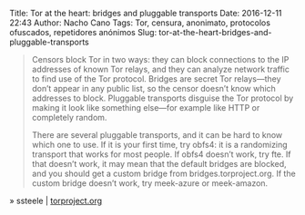 Title: Tor at the heart: bridges and pluggable transports
Date: 2016-12-11 22:43
Author: Nacho Cano
Tags: Tor, censura, anonimato, protocolos ofuscados, repetidores anónimos
Slug: tor-at-the-heart-bridges-and-pluggable-transports

> Censors block Tor in two ways: they can block connections to the IP addresses
> of known Tor relays, and they can analyze network traffic to find use of the
> Tor protocol. Bridges are secret Tor relays—they don’t appear in any public
> list, so the censor doesn’t know which addresses to block. Pluggable
> transports disguise the Tor protocol by making it look like something
> else—for example like HTTP or completely random.
>
> There are several pluggable transports, and it can be hard to know which one
> to use. If it is your first time, try obfs4: it is a randomizing transport
> that works for most people. If obfs4 doesn’t work, try fte. If that doesn’t
> work, it may mean that the default bridges are blocked, and you should get a
> custom bridge from bridges.torproject.org. If the custom bridge doesn’t work,
> try meek-azure or meek-amazon.

» ssteele | [torproject.org][]

  [torproject.org]: https://blog.torproject.org/blog/tor-heart-bridges-and-pluggable-transports
    "Tor at the heart: bridges and pluggable transports"
